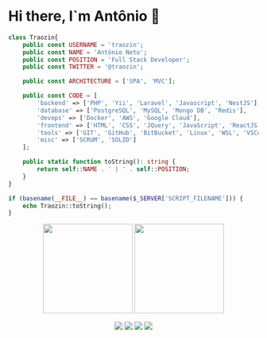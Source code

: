 # Hi there, I`m Antônio 👋

```php
class Traozin{
    public const USERNAME = 'traozin';
    public const NAME = 'Antônio Neto';
    public const POSITION = 'Full Stack Developer';
    public const TWITTER = '@traozin';

    public const ARCHITECTURE = ['SPA', 'MVC'];

    public const CODE = [
        'backend' => ['PHP', 'Yii', 'Laravel', 'Javascript', 'NestJS'],
        'database' => ['PostgreSQL', 'MySQL', 'Mongo DB', 'Redis'],
        'devops' => ['Docker', 'AWS', 'Google Cloud'],
        'frontend' => ['HTML', 'CSS', 'JQuery', 'JavaScript', 'ReactJS',  'Boostrap', 'NextJS'],
        'tools' => ['GIT', 'GitHub', 'BitBucket', 'Linux', 'WSL', 'VSCode'],
        'misc' => ['SCRUM', 'SOLID']
    ];

    public static function toString(): string {
        return self::NAME . ' | ' . self::POSITION;
    }
}

if (basename(__FILE__) == basename($_SERVER['SCRIPT_FILENAME'])) {
    echo Traozin::toString();
}
```

<p align="center">
    <img height="180em" width="auto" src="https://github-readme-stats.vercel.app/api?username=traozin&show_icons=true&theme=dark&count_private=true"/>
    <img height="180em" width="auto" src="https://github-readme-stats.vercel.app/api/top-langs/?username=traozin&layout=compact&langs_count=6&theme=dark"/>
</p>

<p align="center">
    <a href ="mailto:acm.neto1999@gmail.com"><img src="https://img.shields.io/badge/-Gmail-%23333?style=for-the-badge&logo=gmail&logoColor=white" target="_blank"></a>
    <a href="https://www.linkedin.com/in/acmneto/" target="_blank"><img src="https://img.shields.io/badge/-LinkedIn-%230077B5?style=for-the-badge&logo=linkedin&logoColor=white" target="_blank"></a>
    <a href="https://www.instagram.com/traoz.php/" target="_blank"><img src="https://img.shields.io/badge/-Instagram-%23E4405F?style=for-the-badge&logo=instagram&logoColor=white" target="_blank"></a>
    <a href="https://x.com/traozin" target="_blank"><img src="https://img.shields.io/badge/Twitter-gray?style=for-the-badge&logo=x&logoColor=white" target="_blank"></a>
</p>
